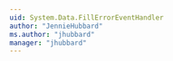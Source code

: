 ```yaml
---
uid: System.Data.FillErrorEventHandler
author: "JennieHubbard"
ms.author: "jhubbard"
manager: "jhubbard"
---
```

